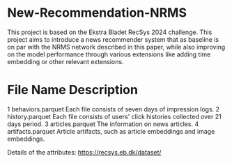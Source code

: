 # New-Recommendation-NRMS

This project is based on the Ekstra Bladet RecSys 2024 challenge. This project aims to introduce a news recommender system that as baseline is on par with the NRMS network described in this paper, while also improving on the model performance through various extensions like adding time embedding or other relevant extensions.

#	File Name	Description
1	behaviors.parquet	Each file consists of seven days of impression logs.
2	history.parquet	    Each file consists of users' click histories collected over 21 days period.
3	articles.parquet	The information on news articles.
4	artifacts.parquet	Article artifacts, such as article embeddings and image embeddings.

Details of the attributes: https://recsys.eb.dk/dataset/
